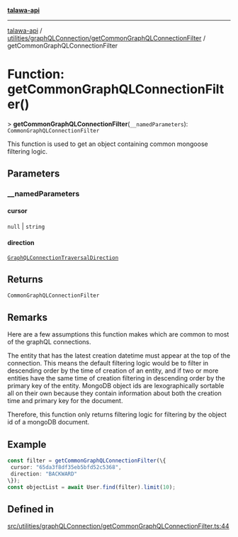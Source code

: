 [**talawa-api**](../../../../README.md)

***

[talawa-api](../../../../modules.md) / [utilities/graphQLConnection/getCommonGraphQLConnectionFilter](../README.md) / getCommonGraphQLConnectionFilter

# Function: getCommonGraphQLConnectionFilter()

\> **getCommonGraphQLConnectionFilter**(`__namedParameters`): `CommonGraphQLConnectionFilter`

This function is used to get an object containing common mongoose filtering logic.

## Parameters

### \_\_namedParameters

#### cursor

`null` \| `string`

#### direction

[`GraphQLConnectionTraversalDirection`](../../type-aliases/GraphQLConnectionTraversalDirection.md)

## Returns

`CommonGraphQLConnectionFilter`

## Remarks

Here are a few assumptions this function makes which are common to most of the
graphQL connections.

The entity that has the latest creation datetime must appear at the top of the connection. This
means the default filtering logic would be to filter in descending order by the time of creation of
an entity, and if two or more entities have the same time of creation filtering in descending order
by the primary key of the entity. MongoDB object ids are lexographically sortable all on their own
because they contain information about both the creation time and primary key for the document.

Therefore, this function only returns filtering logic for filtering by the object id of a mongoDB
document.

## Example

```ts
const filter = getCommonGraphQLConnectionFilter(\{
 cursor: "65da3f8df35eb5bfd52c5368",
 direction: "BACKWARD"
\});
const objectList = await User.find(filter).limit(10);
```

## Defined in

[src/utilities/graphQLConnection/getCommonGraphQLConnectionFilter.ts:44](https://github.com/PalisadoesFoundation/talawa-api/blob/5c5b29a0ea487bda8306089fe128f43f3be29f94/src/utilities/graphQLConnection/getCommonGraphQLConnectionFilter.ts#L44)
